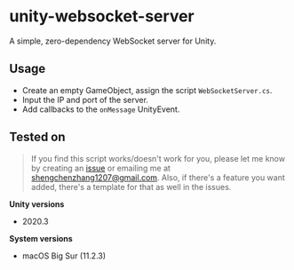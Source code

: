 # unity-websocket-server
A simple, zero-dependency WebSocket server for Unity.

## Usage
* Create an empty GameObject, assign the script `WebSocketServer.cs`.
* Input the IP and port of the server.
* Add callbacks to the `onMessage` UnityEvent.

## Tested on
> If you find this script works/doesn't work for you, please let me know by creating an [issue](https://github.com/shaunabanana/unity-websocket-server/issues) or emailing me at shengchenzhang1207@gmail.com.
> Also, if there's a feature you want added, there's a template for that as well in the issues.

**Unity versions**
* 2020.3

**System versions**
* macOS Big Sur (11.2.3)

